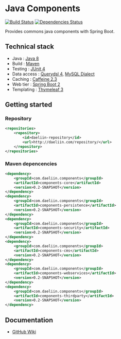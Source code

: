 # Java Components 
[![Build Status](https://travis-ci.org/baptistelebail/java-components.svg?branch=master)](https://travis-ci.org/baptistelebail/java-components)
[![Dependencies Status](https://www.versioneye.com/user/projects/5899d3661e07ae0048c8e4c9/badge.svg?style=flat-square)](https://www.versioneye.com/user/projects/5899d3661e07ae0048c8e4c9)

Provides commons java components with Spring Boot.

## Technical stack
* Java : [Java 8](http://www.oracle.com/technetwork/java/javase/downloads/jdk8-downloads-2133151.html)
* Build : [Maven](https://maven.apache.org/)
* Testing : [JUnit 4](http://junit.org)
* Data access : [Querydsl 4](http://www.querydsl.com/), [MySQL Dialect](https://www.mysql.com/)
* Caching : [Caffeine 2.3](https://github.com/ben-manes/caffeine)
* Web tier : [Spring Boot 2](https://projects.spring.io/spring-boot/)
* Templating : [Thymeleaf 3](http://www.thymeleaf.org/)

## Getting started
### Repository
```xml
<repositories>
    <repository>
        <id>daeliin-repository</id>
        <url>http://daeliin.com/repository/</url>
    </repository>   
</repositories>
```
### Maven depencencies
```xml
<dependency>
    <groupId>com.daeliin.components</groupId>
    <artifactId>components-core</artifactId>
    <version>0.2-SNAPSHOT</version>
</dependency>
<dependency>
    <groupId>com.daeliin.components</groupId>
    <artifactId>components-persistence</artifactId>
    <version>0.2-SNAPSHOT</version>
</dependency>
<dependency>
    <groupId>com.daeliin.components</groupId>
    <artifactId>components-security</artifactId>
    <version>0.2-SNAPSHOT</version>
</dependency>
<dependency>
    <groupId>com.daeliin.components</groupId>
    <artifactId>components-cms</artifactId>
    <version>0.2-SNAPSHOT</version>
</dependency>
<dependency>
    <groupId>com.daeliin.components</groupId>
    <artifactId>components-webservices</artifactId>
    <version>0.2-SNAPSHOT</version>
</dependency>
<dependency>
    <groupId>com.daeliin.components</groupId>
    <artifactId>components-thirdparty</artifactId>
    <version>0.2-SNAPSHOT</version>
</dependency>
```

## Documentation
* [GitHub Wiki](https://github.com/baptistelebail/java-components/wiki)
